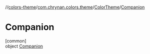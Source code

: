 //[colors-theme](../../../../index.md)/[com.chrynan.colors.theme](../../index.md)/[ColorTheme](../index.md)/[Companion](index.md)

# Companion

[common]\
object [Companion](index.md)
